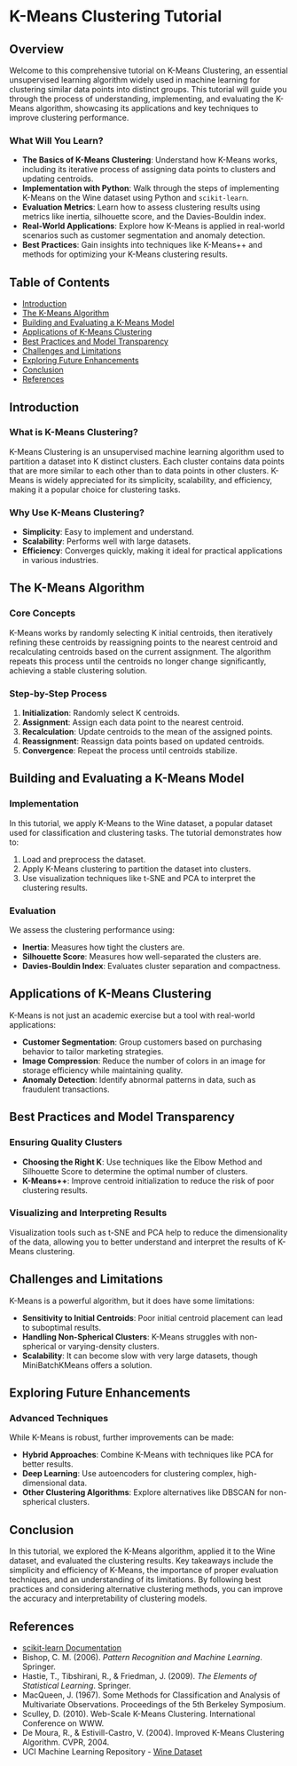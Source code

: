 # K-Means Clustering Tutorial

## Overview

Welcome to this comprehensive tutorial on K-Means Clustering, an essential unsupervised learning algorithm widely used in machine learning for clustering similar data points into distinct groups. This tutorial will guide you through the process of understanding, implementing, and evaluating the K-Means algorithm, showcasing its applications and key techniques to improve clustering performance.

### **What Will You Learn?**
- **The Basics of K-Means Clustering**: Understand how K-Means works, including its iterative process of assigning data points to clusters and updating centroids.
- **Implementation with Python**: Walk through the steps of implementing K-Means on the Wine dataset using Python and `scikit-learn`.
- **Evaluation Metrics**: Learn how to assess clustering results using metrics like inertia, silhouette score, and the Davies-Bouldin index.
- **Real-World Applications**: Explore how K-Means is applied in real-world scenarios such as customer segmentation and anomaly detection.
- **Best Practices**: Gain insights into techniques like K-Means++ and methods for optimizing your K-Means clustering results.

## Table of Contents

- [Introduction](#introduction)
- [The K-Means Algorithm](#the-k-means-algorithm)
- [Building and Evaluating a K-Means Model](#building-and-evaluating-a-k-means-model)
- [Applications of K-Means Clustering](#applications-of-k-means-clustering)
- [Best Practices and Model Transparency](#best-practices-and-model-transparency)
- [Challenges and Limitations](#challenges-and-limitations)
- [Exploring Future Enhancements](#exploring-future-enhancements)
- [Conclusion](#conclusion)
- [References](#references)

## Introduction

### What is K-Means Clustering?

K-Means Clustering is an unsupervised machine learning algorithm used to partition a dataset into K distinct clusters. Each cluster contains data points that are more similar to each other than to data points in other clusters. K-Means is widely appreciated for its simplicity, scalability, and efficiency, making it a popular choice for clustering tasks.

### Why Use K-Means Clustering?

- **Simplicity**: Easy to implement and understand.
- **Scalability**: Performs well with large datasets.
- **Efficiency**: Converges quickly, making it ideal for practical applications in various industries.

## The K-Means Algorithm

### Core Concepts

K-Means works by randomly selecting K initial centroids, then iteratively refining these centroids by reassigning points to the nearest centroid and recalculating centroids based on the current assignment. The algorithm repeats this process until the centroids no longer change significantly, achieving a stable clustering solution.

### Step-by-Step Process
1. **Initialization**: Randomly select K centroids.
2. **Assignment**: Assign each data point to the nearest centroid.
3. **Recalculation**: Update centroids to the mean of the assigned points.
4. **Reassignment**: Reassign data points based on updated centroids.
5. **Convergence**: Repeat the process until centroids stabilize.

## Building and Evaluating a K-Means Model

### Implementation

In this tutorial, we apply K-Means to the Wine dataset, a popular dataset used for classification and clustering tasks. The tutorial demonstrates how to:

1. Load and preprocess the dataset.
2. Apply K-Means clustering to partition the dataset into clusters.
3. Use visualization techniques like t-SNE and PCA to interpret the clustering results.

### Evaluation

We assess the clustering performance using:
- **Inertia**: Measures how tight the clusters are.
- **Silhouette Score**: Measures how well-separated the clusters are.
- **Davies-Bouldin Index**: Evaluates cluster separation and compactness.

## Applications of K-Means Clustering

K-Means is not just an academic exercise but a tool with real-world applications:
- **Customer Segmentation**: Group customers based on purchasing behavior to tailor marketing strategies.
- **Image Compression**: Reduce the number of colors in an image for storage efficiency while maintaining quality.
- **Anomaly Detection**: Identify abnormal patterns in data, such as fraudulent transactions.

## Best Practices and Model Transparency

### Ensuring Quality Clusters

- **Choosing the Right K**: Use techniques like the Elbow Method and Silhouette Score to determine the optimal number of clusters.
- **K-Means++**: Improve centroid initialization to reduce the risk of poor clustering results.

### Visualizing and Interpreting Results

Visualization tools such as t-SNE and PCA help to reduce the dimensionality of the data, allowing you to better understand and interpret the results of K-Means clustering.

## Challenges and Limitations

K-Means is a powerful algorithm, but it does have some limitations:
- **Sensitivity to Initial Centroids**: Poor initial centroid placement can lead to suboptimal results.
- **Handling Non-Spherical Clusters**: K-Means struggles with non-spherical or varying-density clusters.
- **Scalability**: It can become slow with very large datasets, though MiniBatchKMeans offers a solution.

## Exploring Future Enhancements

### Advanced Techniques
While K-Means is robust, further improvements can be made:
- **Hybrid Approaches**: Combine K-Means with techniques like PCA for better results.
- **Deep Learning**: Use autoencoders for clustering complex, high-dimensional data.
- **Other Clustering Algorithms**: Explore alternatives like DBSCAN for non-spherical clusters.

## Conclusion

In this tutorial, we explored the K-Means algorithm, applied it to the Wine dataset, and evaluated the clustering results. Key takeaways include the simplicity and efficiency of K-Means, the importance of proper evaluation techniques, and an understanding of its limitations. By following best practices and considering alternative clustering methods, you can improve the accuracy and interpretability of clustering models.

## References

- [scikit-learn Documentation](https://scikit-learn.org/stable/modules/clustering.html#k-means)
- Bishop, C. M. (2006). *Pattern Recognition and Machine Learning*. Springer.
- Hastie, T., Tibshirani, R., & Friedman, J. (2009). *The Elements of Statistical Learning*. Springer.
- MacQueen, J. (1967). Some Methods for Classification and Analysis of Multivariate Observations. Proceedings of the 5th Berkeley Symposium.
- Sculley, D. (2010). Web-Scale K-Means Clustering. International Conference on WWW.
- De Moura, R., & Estivill-Castro, V. (2004). Improved K-Means Clustering Algorithm. CVPR, 2004.
- UCI Machine Learning Repository - [Wine Dataset](https://archive.ics.uci.edu/ml/datasets/Wine)
